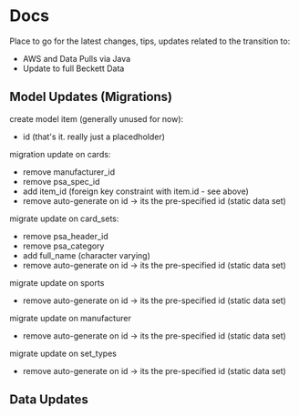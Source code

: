 # Docs

Place to go for the latest changes, tips, updates related to the transition to:
- AWS and Data Pulls via Java
- Update to full Beckett Data

## Model Updates (Migrations)

create model item (generally unused for now):
- id (that's it. really just a placedholder)


migration update on cards:
- remove manufacturer_id
- remove psa_spec_id
- add item_id (foreign key constraint with item.id - see above)
- remove auto-generate on id -> its the pre-specified id (static data set)

migrate update on card_sets:
- remove psa_header_id
- remove psa_category
- add full_name (character varying)
- remove auto-generate on id -> its the pre-specified id (static data set)

migrate update on sports
- remove auto-generate on id -> its the pre-specified id (static data set)

migrate update on manufacturer
- remove auto-generate on id -> its the pre-specified id (static data set)

migrate update on set_types
- remove auto-generate on id -> its the pre-specified id (static data set)

## Data Updates 
